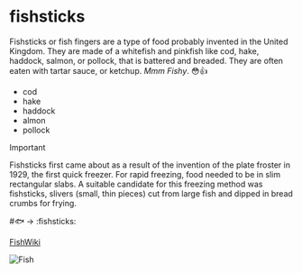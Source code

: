 # fishsticks 
Fishsticks or fish fingers are a type of food probably invented in the United Kingdom. They are made of a whitefish and pinkfish like cod, hake, haddock, salmon, or pollock, that is battered and breaded. They are often eaten with tartar sauce, or ketchup. *Mmm Fishy*. :flushed::+1:

* cod
* hake
* haddock
* almon
* pollock

>[!IMPORTANT]
>Fishsticks first came about as a result of the invention of the plate froster in 1929, the first quick freezer. For rapid freezing, food needed to be in slim rectangular slabs. A suitable candidate for this freezing method was fishsticks, slivers (small, thin pieces) cut from large fish and dipped in bread crumbs for frying. 

#:fish: -> :fishsticks:

[FishWiki](https://simple.wikipedia.org/wiki/Fishstick)

![Fish](https://aquarellepark.by/upload/2024/vidy_ryb/Karas.png)

